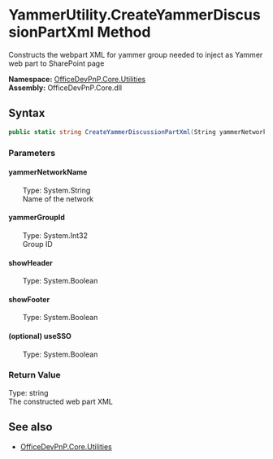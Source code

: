 # YammerUtility.CreateYammerDiscussionPartXml Method  
Constructs the webpart XML for yammer group needed to inject as Yammer web part to SharePoint page  

**Namespace:** [OfficeDevPnP.Core.Utilities](OfficeDevPnP.Core.Utilities.md)  
**Assembly:** OfficeDevPnP.Core.dll  
## Syntax
```C#
public static string CreateYammerDiscussionPartXml(String yammerNetworkName, Int32 yammerGroupId, Boolean showHeader, Boolean showFooter, Boolean useSSO)
```
### Parameters
#### yammerNetworkName  
&emsp;&emsp;Type: System.String  
&emsp;&emsp;Name of the network  

#### yammerGroupId  
&emsp;&emsp;Type: System.Int32  
&emsp;&emsp;Group ID  

#### showHeader  
&emsp;&emsp;Type: System.Boolean  

#### showFooter  
&emsp;&emsp;Type: System.Boolean  

#### (optional) useSSO  
&emsp;&emsp;Type: System.Boolean  

### Return Value
Type: string  
The constructed web part XML

## See also
- [OfficeDevPnP.Core.Utilities](OfficeDevPnP.Core.Utilities.md)
